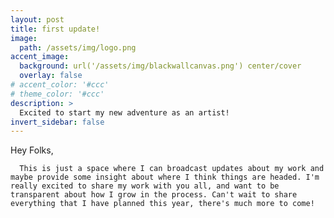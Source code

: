 ```yaml
---
layout: post
title: first update!
image: 
  path: /assets/img/logo.png
accent_image: 
  background: url('/assets/img/blackwallcanvas.png') center/cover
  overlay: false
# accent_color: '#ccc'
# theme_color: '#ccc'
description: >
  Excited to start my new adventure as an artist!
invert_sidebar: false
---
```


Hey Folks, 

      This is just a space where I can broadcast updates about my work and maybe provide some insight about where I think things are headed. I'm really excited to share my work with you all, and want to be transparent about how I grow in the process. Can't wait to share everything that I have planned this year, there's much more to come!


